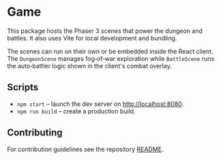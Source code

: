 # Game

This package hosts the Phaser 3 scenes that power the dungeon and battles. It
also uses Vite for local development and bundling.

The scenes can run on their own or be embedded inside the React client. The
`DungeonScene` manages fog‑of‑war exploration while `BattleScene` runs the
auto‑battler logic shown in the client's combat overlay.

## Scripts

- `npm start` – launch the dev server on <http://localhost:8080>.
- `npm run build` – create a production build.

## Contributing

For contribution guidelines see the repository [README](../README.md).

